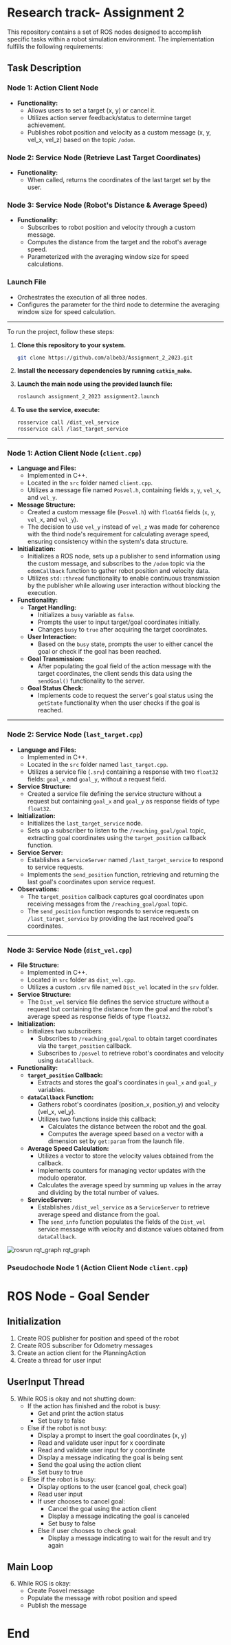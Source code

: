 # Research track- Assignment 2

This repository contains a set of ROS nodes designed to accomplish specific tasks within a robot simulation environment. The implementation fulfills the following requirements:

## Task Description

### Node 1: Action Client Node
- **Functionality:**
  - Allows users to set a target (x, y) or cancel it.
  - Utilizes action server feedback/status to determine target achievement.
  - Publishes robot position and velocity as a custom message (x, y, vel_x, vel_z) based on the topic `/odom`.

### Node 2: Service Node (Retrieve Last Target Coordinates)
- **Functionality:**
  - When called, returns the coordinates of the last target set by the user.

### Node 3: Service Node (Robot's Distance & Average Speed)
- **Functionality:**
  - Subscribes to robot position and velocity through a custom message.
  - Computes the distance from the target and the robot's average speed.
  - Parameterized with the averaging window size for speed calculations.

### Launch File
- Orchestrates the execution of all three nodes.
- Configures the parameter for the third node to determine the averaging window size for speed calculation.
---
To run the project, follow these steps:

1. **Clone this repository to your system.**
    ```bash
    git clone https://github.com/albeb3/Assignment_2_2023.git
    ```

2. **Install the necessary dependencies by running `catkin_make`.**

3. **Launch the main node using the provided launch file:**
    ```bash
    roslaunch assignment_2_2023 assignment2.launch
    ```

4. **To use the service, execute:**
    ```bash
    rosservice call /dist_vel_service
	rosservice call /last_target_service
    ```

---

### Node 1: Action Client Node (`client.cpp`)
- **Language and Files:**
  - Implemented in C++.
  - Located in the `src` folder named `client.cpp`.
  - Utilizes a message file named `Posvel.h`, containing fields `x`, `y`, `vel_x`, and `vel_y`.
- **Message Structure:**
  - Created a custom message file (`Posvel.h`) with `float64` fields (`x`, `y`, `vel_x`, and `vel_y`).
  - The decision to use `vel_y` instead of `vel_z` was made for coherence with the third node's requirement for calculating average speed, ensuring consistency within the system's data structure.
- **Initialization:**
  - Initializes a ROS node, sets up a publisher to send information using the custom message, and subscribes to the `/odom` topic via the `odomCallback` function to gather robot position and velocity data.
  - Utilizes `std::thread` functionality to enable continuous transmission by the publisher while allowing user interaction without blocking the execution.
- **Functionality:**
  - **Target Handling:**
    - Initializes a `busy` variable as `false`.
    - Prompts the user to input target/goal coordinates initially.
    - Changes `busy` to `true` after acquiring the target coordinates.
  - **User Interaction:**
    - Based on the `busy` state, prompts the user to either cancel the goal or check if the goal has been reached.
  - **Goal Transmission:**
    - After populating the goal field of the action message with the target coordinates, the client sends this data using the `sendGoal()` functionality to the server.
  - **Goal Status Check:**
    - Implements code to request the server's goal status using the `getState` functionality when the user checks if the goal is reached.

---

### Node 2: Service Node (`last_target.cpp`)
- **Language and Files:**
  - Implemented in C++.
  - Located in the `src` folder named `last_target.cpp`.
  - Utilizes a service file (`.srv`) containing a response with two `float32` fields: `goal_x` and `goal_y`, without a request field.
- **Service Structure:**
  - Created a service file defining the service structure without a request but containing `goal_x` and `goal_y` as response fields of type `float32`.
- **Initialization:**
  - Initializes the `last_target_service` node.
  - Sets up a subscriber to listen to the `/reaching_goal/goal` topic, extracting goal coordinates using the `target_position` callback function.
- **Service Server:**
  - Establishes a `ServiceServer` named `/last_target_service` to respond to service requests.
  - Implements the `send_position` function, retrieving and returning the last goal's coordinates upon service request.
- **Observations:**
  - The `target_position` callback captures goal coordinates upon receiving messages from the `/reaching_goal/goal` topic.
  - The `send_position` function responds to service requests on `/last_target_service` by providing the last received goal's coordinates.

---

### Node 3: Service Node (`dist_vel.cpp`)
- **File Structure:**
  - Implemented in C++.
  - Located in `src` folder as `dist_vel.cpp`.
  - Utilizes a custom `.srv` file named `Dist_vel` located in the `srv` folder.
- **Service Structure:**
  - The `Dist_vel` service file defines the service structure without a request but containing the distance from the goal and the robot's average speed as response fields of type `float32`.
- **Initialization:**
  - Initializes two subscribers:
    - Subscribes to `/reaching_goal/goal` to obtain target coordinates via the `target_position` callback.
    - Subscribes to `/posvel` to retrieve robot's coordinates and velocity using `dataCallback`.
- **Functionality:**
  - **`target_position` Callback:**
    - Extracts and stores the goal's coordinates in `goal_x` and `goal_y` variables.
  - **`dataCallback` Function:**
    - Gathers robot's coordinates (position_x, position_y) and velocity (vel_x, vel_y).
    - Utilizes two functions inside this callback:
      - Calculates the distance between the robot and the goal.
      - Computes the average speed based on a vector with a dimension set by `get:param` from the launch file.
  - **Average Speed Calculation:**
    - Utilizes a vector to store the velocity values obtained from the callback.
    - Implements counters for managing vector updates with the modulo operator.
    - Calculates the average speed by summing up values in the array and dividing by the total number of values.
  - **ServiceServer:**
    - Establishes `/dist_vel_service` as a `ServiceServer` to retrieve average speed and distance from the goal.
    - The `send_info` function populates the fields of the `Dist_vel` service message with velocity and distance values obtained from `dataCallback`.

    
![rosrun rqt_graph rqt_graph](https://github.com/albeb3/Assignment_2_2023/blob/main/nodiassignment%20RT.jpg)

### Pseudochode Node 1 (Action Client Node `client.cpp`)
# ROS Node - Goal Sender

## Initialization
1. Create ROS publisher for position and speed of the robot
2. Create ROS subscriber for Odometry messages
3. Create an action client for the PlanningAction
4. Create a thread for user input

## UserInput Thread
5. While ROS is okay and not shutting down:
    - If the action has finished and the robot is busy:
        - Get and print the action status
        - Set busy to false
    - Else if the robot is not busy:
        - Display a prompt to insert the goal coordinates (x, y)
        - Read and validate user input for x coordinate
        - Read and validate user input for y coordinate
        - Display a message indicating the goal is being sent
        - Send the goal using the action client
        - Set busy to true
    - Else if the robot is busy:
        - Display options to the user (cancel goal, check goal)
        - Read user input
        - If user chooses to cancel goal:
            - Cancel the goal using the action client
            - Display a message indicating the goal is canceled
            - Set busy to false
        - Else if user chooses to check goal:
            - Display a message indicating to wait for the result and try again

## Main Loop
6. While ROS is okay:
    - Create Posvel message
    - Populate the message with robot position and speed
    - Publish the message

# End

